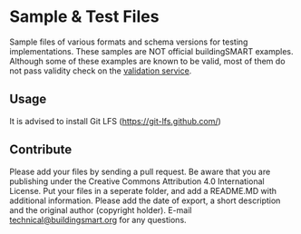 # Sample & Test Files

Sample files of various formats and schema versions for testing implementations.
These samples are NOT official buildingSMART examples. Although some of these examples are known to be valid, most of them do not pass validity check on the [validation service](https://validate.buildingsmart.org).

## Usage

It is advised to install Git LFS (https://git-lfs.github.com/)

## Contribute

Please add your files by sending a pull request. Be aware that you are publishing under the Creative Commons Attribution 4.0 International License.
Put your files in a seperate folder, and add a README.MD with additional information. Please add the date of export, a short description and the original author (copyright holder).
E-mail technical@buildingsmart.org for any questions. 

